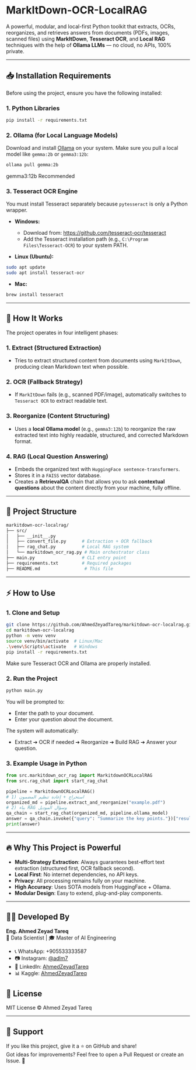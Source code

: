# MarkItDown-OCR-LocalRAG

A powerful, modular, and local-first Python toolkit that extracts, OCRs, reorganizes, and retrieves answers from documents (PDFs, images, scanned files) using **MarkItDown**, **Tesseract OCR**, and **Local RAG** techniques with the help of **Ollama LLMs** — no cloud, no APIs, 100% private.

---

## 📥 Installation Requirements

Before using the project, ensure you have the following installed:

### 1. Python Libraries
```bash
pip install -r requirements.txt
```

### 2. Ollama (for Local Language Models)
Download and install [Ollama](https://ollama.com/) on your system. Make sure you pull a local model like `gemma:2b` or `gemma3:12b`:
```bash
ollama pull gemma:2b
```
gemma3:12b Recommended
### 3. Tesseract OCR Engine
You must install Tesseract separately because `pytesseract` is only a Python wrapper.

- **Windows:**
  - Download from: https://github.com/tesseract-ocr/tesseract
  - Add the Tesseract installation path (e.g., `C:\Program Files\Tesseract-OCR`) to your system PATH.

- **Linux (Ubuntu):**
```bash
sudo apt update
sudo apt install tesseract-ocr
```

- **Mac:**
```bash
brew install tesseract
```

---

## 🚀 How It Works

The project operates in four intelligent phases:

### 1. Extract (Structured Extraction)
- Tries to extract structured content from documents using `MarkItDown`, producing clean Markdown text when possible.

### 2. OCR (Fallback Strategy)
- If `MarkItDown` fails (e.g., scanned PDF/image), automatically switches to `Tesseract OCR` to extract readable text.

### 3. Reorganize (Content Structuring)
- Uses a **local Ollama model** (e.g., `gemma3:12b`) to reorganize the raw extracted text into highly readable, structured, and corrected Markdown format.

### 4. RAG (Local Question Answering)
- Embeds the organized text with `HuggingFace sentence-transformers`.
- Stores it in a `FAISS` vector database.
- Creates a **RetrievalQA** chain that allows you to ask **contextual questions** about the content directly from your machine, fully offline.

---

## 🧩 Project Structure

```bash
markitdown-ocr-localrag/
├── src/
│   ├── __init__.py
│   ├── convert_file.py      # Extraction + OCR fallback
│   ├── rag_chat.py          # Local RAG system
│   └── markitdown_ocr_rag.py # Main orchestrator class
├── main.py                  # CLI entry point
├── requirements.txt         # Required packages
├── README.md                 # This file
```

---

## ⚡ How to Use

### 1. Clone and Setup
```bash
git clone https://github.com/AhmedZeyadTareq/markitdown-ocr-localrag.git
cd markitdown-ocr-localrag
python -m venv venv
source venv/bin/activate  # Linux/Mac
.\venv\Scripts\activate   # Windows
pip install -r requirements.txt
```

Make sure Tesseract OCR and Ollama are properly installed.

### 2. Run the Project
```bash
python main.py
```

You will be prompted to:
- Enter the path to your document.
- Enter your question about the document.

The system will automatically:
- Extract ➔ OCR if needed ➔ Reorganize ➔ Build RAG ➔ Answer your question.

### 3. Example Usage in Python
```python
from src.markitdown_ocr_rag import MarkitdownOCRLocalRAG
from src.rag_chat import start_rag_chat

pipeline = MarkitdownOCRLocalRAG()
# 1) استخراج + إعادة تنظيم المضمون
organized_md = pipeline.extract_and_reorganize("example.pdf")
# 2) بناء RAG وسؤال الموديل
qa_chain = start_rag_chat(organized_md, pipeline.ollama_model)
answer = qa_chain.invoke({"query": "Summarize the key points."})["result"]
print(answer)

```

---

## 🔥 Why This Project is Powerful

- **Multi-Strategy Extraction**: Always guarantees best-effort text extraction (structured first, OCR fallback second).
- **Local First**: No internet dependencies, no API keys.
- **Privacy**: All processing remains fully on your machine.
- **High Accuracy**: Uses SOTA models from HuggingFace + Ollama.
- **Modular Design**: Easy to extend, plug-and-play components.

---

## 👨‍💻 Developed By
**Eng. Ahmed Zeyad Tareq**  
📌 Data Scientist | 🎓 Master of AI Engineering
- 📞 WhatsApp: +905533333587
- 📷 Instagram: [@adlm7](https://instagram.com/adlm7)
- 🔗 LinkedIn: [AhmedZeyadTareq](https://www.linkedin.com/in/ahmed-zeyad-tareq)
- 📊 Kaggle: [AhmedZeyadTareq](https://www.kaggle.com/ahmedzeyadtareq)


## 📄 License
MIT License © Ahmed Zeyad Tareq

---

## 🌟 Support
If you like this project, give it a ⭐ on GitHub and share!  
Got ideas for improvements? Feel free to open a Pull Request or create an Issue. 🚀

